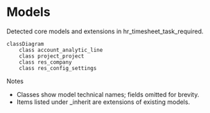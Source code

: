 # Models

Detected core models and extensions in hr_timesheet_task_required.

```mermaid
classDiagram
    class account_analytic_line
    class project_project
    class res_company
    class res_config_settings
```

Notes
- Classes show model technical names; fields omitted for brevity.
- Items listed under _inherit are extensions of existing models.
